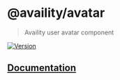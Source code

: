 # @availity/avatar

> Availity user avatar component

[![Version](https://img.shields.io/npm/v/@availity/avatar.svg?style=for-the-badge)](https://www.npmjs.com/package/@availity/avatar)

## [Documentation](https://availity.github.io/availity-react/components/avatar)
